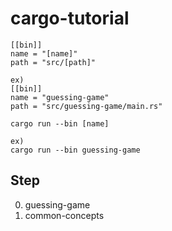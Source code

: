 # cargo-tutorial

```
[[bin]]
name = "[name]"
path = "src/[path]"

ex)
[[bin]]
name = "guessing-game"
path = "src/guessing-game/main.rs"

```

```
cargo run --bin [name]

ex)
cargo run --bin guessing-game

```

## Step
0. guessing-game
1. common-concepts
